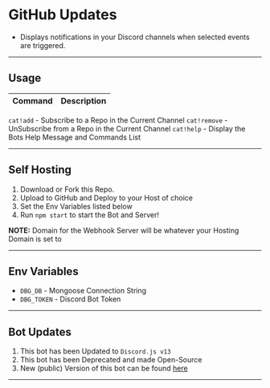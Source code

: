 # GitHub Updates

- Displays notifications in your Discord channels when selected events are triggered.

---

## Usage

Command | Description
--------|------------
`cat!add` - Subscribe to a Repo in the Current Channel
`cat!remove` - UnSubscribe from a Repo in the Current Channel
`cat!help` - Display the Bots Help Message and Commands List

---

## Self Hosting
1. Download or Fork this Repo.
2. Upload to GitHub and Deploy to your Host of choice
3. Set the Env Variables listed below
4. Run `npm start` to start the Bot and Server!

**NOTE:** Domain for the Webhook Server will be whatever your Hosting Domain is set to

--- 

## Env Variables
- `DBG_DB` - Mongoose Connection String
- `DBG_TOKEN` - Discord Bot Token

---

## Bot Updates
1. This bot has been Updated to `Discord.js v13`
2. This bot has been Deprecated and made Open-Source
3. New (public) Version of this bot can be found [here](https://github.dbots.site/invite)

---


